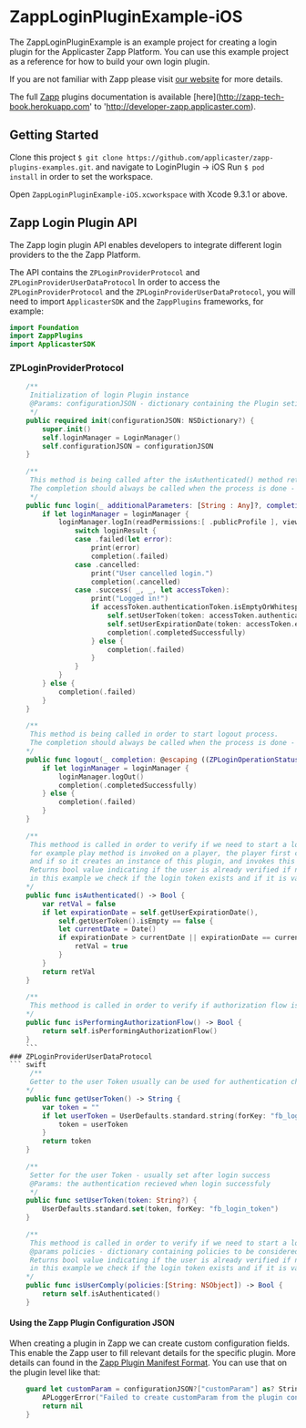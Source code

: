 # ZappLoginPluginExample-iOS

The ZappLoginPluginExample is an example project for creating a login plugin for the Applicaster Zapp Platform. You can use this example project as a reference for how to build your own login plugin.

If you are not familiar with Zapp please visit [our website](http://applicaster.com/?page=product) for more details.

The full [Zapp](http://zapp.applicaster.com) plugins documentation is available [here](http://zapp-tech-book.herokuapp.com' to 'http://developer-zapp.applicaster.com).

## Getting Started
Clone this project `$ git clone https://github.com/applicaster/zapp-plugins-examples.git`.
and navigate to LoginPlugin -> iOS
Run `$ pod install` in order to set the workspace.

Open `ZappLoginPluginExample-iOS.xcworkspace` with Xcode 9.3.1 or above.

## Zapp Login Plugin API
The Zapp login plugin API enables developers to integrate different login providers to the the Zapp Platform.

The API contains the `ZPLoginProviderProtocol` and `ZPLoginProviderUserDataProtocol`
In order to access the `ZPLoginProviderProtocol` and the `ZPLoginProviderUserDataProtocol`, you will need to import `ApplicasterSDK` and the `ZappPlugins` frameworks, for example:
``` swift
import Foundation
import ZappPlugins
import ApplicasterSDK
```

### ZPLoginProviderProtocol
``` swift
    /**
     Initialization of login Plugin instance
     @Params: configurationJSON - dictionary containing the Plugin setitngs as defined in the plugin manifest
     */
    public required init(configurationJSON: NSDictionary?) {
        super.init()
        self.loginManager = LoginManager()
        self.configurationJSON = configurationJSON
    }
    
    /**
     This method is being called after the isAuthenticated() method returned a false value, meaning, the user is not 		 logged in, It starts the login process.
     The completion should always be called when the process is done - no matter what is the result.
     */
    public func login(_ additionalParameters: [String : Any]?, completion: @escaping ((ZPLoginOperationStatus) -> Void)) {
        if let loginManager = loginManager {
            loginManager.logIn(readPermissions:[ .publicProfile ], viewController: nil) { loginResult in
                switch loginResult {
                case .failed(let error):
                    print(error)
                    completion(.failed)
                case .cancelled:
                    print("User cancelled login.")
                    completion(.cancelled)
                case .success( _, _, let accessToken):
                    print("Logged in!")
                    if accessToken.authenticationToken.isEmptyOrWhitespace() == false {
                        self.setUserToken(token: accessToken.authenticationToken)
                        self.setUserExpirationDate(token: accessToken.expirationDate)
                        completion(.completedSuccessfully)
                    } else {
                        completion(.failed)
                    }
                }
            }
        } else {
            completion(.failed)
        }
    }
    
    /**
     This method is being called in order to start logout process.
     The completion should always be called when the process is done - no matter what is the result.
    */
    public func logout(_ completion: @escaping ((ZPLoginOperationStatus) -> Void)) {
        if let loginManager = loginManager {
            loginManager.logOut()
            completion(.completedSuccessfully)
        } else {
            completion(.failed)
        }
    }
    
    /**
     This methood is called in order to verify if we need to start a login flow
     for example play method is invoked on a player, the player first checks if a login plugin exist
     and if so it creates an instance of this plugin, and invokes this method to check if the user is already logged in
     Returns bool value indicating if the user is already verified if not  we start the login proccess
     in this example we check if the login token exists and if it is valid
    */
    public func isAuthenticated() -> Bool {
        var retVal = false
        if let expirationDate = self.getUserExpirationDate(),
            self.getUserToken().isEmpty == false {
            let currentDate = Date()
            if expirationDate > currentDate || expirationDate == currentDate {
                retVal = true
            }
        }
        return retVal
    }
    
	/**
     This methood is called in order to verify if authorization flow is in process
    */
    public func isPerformingAuthorizationFlow() -> Bool {
        return self.isPerformingAuthorizationFlow()
    }
    ```
### ZPLoginProviderUserDataProtocol
``` swift  
     /**
     Getter to the user Token usually can be used for authentication check
    */
    public func getUserToken() -> String {
        var token = ""
        if let userToken = UserDefaults.standard.string(forKey: "fb_login_token") {
            token = userToken
        }
        return token
    }
    
    /**
     Setter for the user Token - usually set after login success
     @Params: the authentication recieved when login successfuly
     */
    public func setUserToken(token: String?) {
        UserDefaults.standard.set(token, forKey: "fb_login_token")
    }
    
    /**
     This methood is called in order to verify if we need to start a login flow with respect to the policies dictionary
     @params policies - dictionary containing policies to be considered when returning the result 
     Returns bool value indicating if the user is already verified if not  we start the login proccess
     in this example we check if the login token exists and if it is valid
    */
    public func isUserComply(policies:[String: NSObject]) -> Bool {
        return self.isAuthenticated()
    }
```

#### Using the Zapp Plugin Configuration JSON
When creating a plugin in Zapp we can create custom configuration fields. This enable the Zapp user to fill relevant details for the specific plugin. More details can found in the [Zapp Plugin Manifest Format](http://developer-zapp.applicaster.com/zappifest/plugins-manifest-format.html).
You can use that on the plugin level like that:
``` swift
    guard let customParam = configurationJSON?["customParam"] as? String else {
        APLoggerError("Failed to create customParam from the plugin configuration JSON.")
        return nil
    }
```

